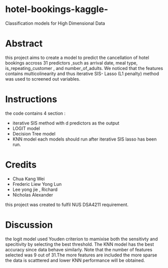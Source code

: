 # hotel-bookings-kaggle-
Classification models for High Dimensional Data
# Abstract
this project aims to create a model to predict the cancellation of hotel bookings accross 31 predictors ,such as arrival date, meal type, is_repeating_customer , and number_of_adults.
We noticed that the features contains multicolinearity and thus iterative SIS- Lasso (L1 penalty) method was used to screened out variables.
# Instructions
the code contains 4 section :
* iterative SIS method with d predictors as the output
* LOGIT model
* Decision Tree model
* KNN model
each models should run after iterative SIS lasso has been run.

# Credits
* Chua Kang Wei
* Frederic Liew Yong Lun
* Lee yong jie , Richard
* Nicholas Alexander

this project was created to fulfil NUS DSA4211 requirement.

# Discussion
the logit model used Youden criterion to mamixise both the sensitivty and specitivity by selecting the best threshold. 
The KNN model has the best accuracy since data behave similarly. Note that the number of features selected was 9 out of 31.The more features are included the more sparse the data is scatttered and lower KNN performance will be obtained.

